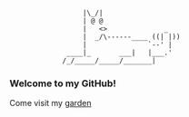 ```ascii
                  |\_/|
                  | @ @
                  |   <>              _
                  |  _/\------____ ((| |))
                  |               `--' |
              ____|_       ___|   |___.'
             /_/_____/_____/_______|
```

### Welcome to my GitHub!

Come visit my [garden](https://andrewlidong.xyz/)